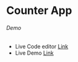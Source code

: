 # Counter App

###### Demo

- Live Code editor [Link](https://stackblitz.com/edit/react-ak4abz)
- Live Demo [Link](http://app-counter.surge.sh/)
